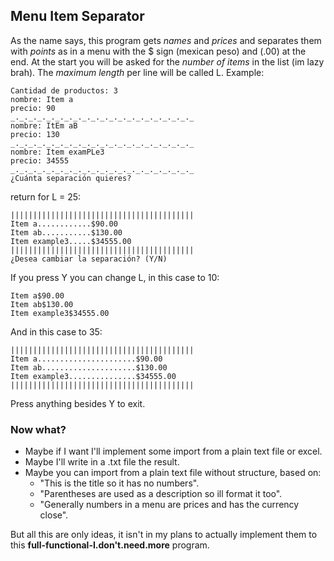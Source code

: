 ## Menu Item Separator
As the name says, this program gets *names* and *prices* and separates them with *points* as in a menu with the $ sign (mexican peso) and (.00) at the end. At the start you will be asked for the *number of items* in the list (im lazy brah). The *maximum length* per line will be called L.
Example:
```
Cantidad de productos: 3
nombre: Item a
precio: 90
_._._._._._._._._._._._._._._._._._._._._
nombre: ItEm aB
precio: 130
_._._._._._._._._._._._._._._._._._._._._
nombre: Item examPLe3
precio: 34555
_._._._._._._._._._._._._._._._._._._._._
¿Cuánta separación quieres?
```
return for L = 25:
```
|||||||||||||||||||||||||||||||||||||||||
Item a............$90.00
Item ab...........$130.00
Item example3.....$34555.00
|||||||||||||||||||||||||||||||||||||||||
¿Desea cambiar la separación? (Y/N)
```
If you press Y you can change L, in this case to 10:
```
Item a$90.00
Item ab$130.00
Item example3$34555.00
```
And in this case to 35:
```
|||||||||||||||||||||||||||||||||||||||||
Item a......................$90.00
Item ab.....................$130.00
Item example3...............$34555.00
|||||||||||||||||||||||||||||||||||||||||
```
Press anything besides Y to exit.
### Now what?
* Maybe if I want I'll implement some import from a plain text file or excel.
* Maybe I'll write in a .txt file the result.
* Maybe you can import from a plain text file without structure, based on:
  * "This is the title so it has no numbers".
  * "Parentheses are used as a description so ill format it too".
  * "Generally numbers in a menu are prices and has the currency close".

But all this are only ideas, it isn't in my plans to actually implement them to this **full-functional-I.don't.need.more** program.
